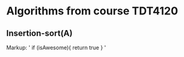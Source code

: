 # Algorithms from course TDT4120

## Insertion-sort(A)

Markup: '
if (isAwesome){
  return true
}
'

